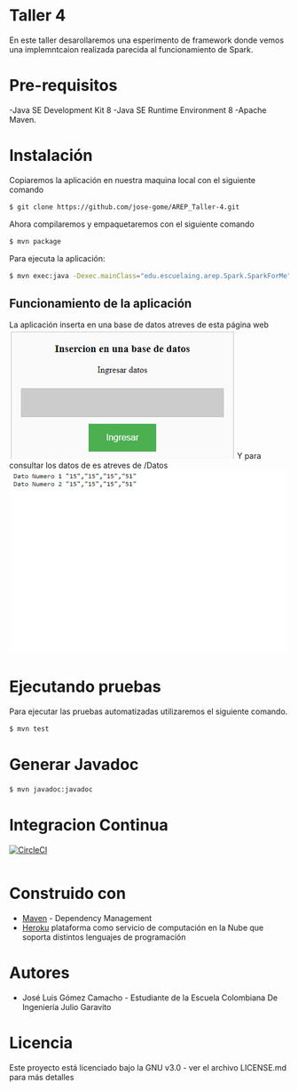 # Taller 4
En este taller desarollaremos una esperimento de framework donde vemos una implemntcaion realizada parecida al funcionamiento de Spark. 
#

# Pre-requisitos
  -Java SE Development Kit 8
  -Java SE Runtime Environment 8
  -Apache Maven.

# Instalación
Copiaremos la aplicación en nuestra maquina local con el siguiente comando
```sh
$ git clone https://github.com/jose-gome/AREP_Taller-4.git
 ```
Ahora compilaremos y empaquetaremos con el siguiente comando
```sh
$ mvn package 
```
Para ejecuta la aplicación:
```sh
$ mvn exec:java -Dexec.mainClass="edu.escuelaing.arep.Spark.SparkForMe"
```
## Funcionamiento de la aplicación
La aplicación inserta en una base de datos atreves de esta página web
![](/Imagenes/insertarDatos.png)
Y para consultar los datos de es atreves de /Datos
![](/Imagenes/Datos.png)
# Ejecutando pruebas
Para ejecutar las pruebas automatizadas utilizaremos el siguiente comando.
```sh
$ mvn test 
```
# Generar Javadoc

```sh
$ mvn javadoc:javadoc 
```
# Integracion Continua
[![CircleCI](https://circleci.com/gh/jose-gome/AREP-2020-1-Calculadora-estadistica.svg?style=svg)](https://circleci.com/gh/jose-gome/AREP_Taller-4)

```
```

# Construido con
  - [Maven](https://maven.apache.org/) - Dependency Management
  - [Heroku](https://cli-auth.heroku.com/) plataforma como servicio de computación en la Nube que soporta distintos lenguajes de programación
 
# Autores
  - José Luis Gómez Camacho - Estudiante de la Escuela Colombiana De Ingeniería Julio Garavito
# Licencia
Este proyecto está licenciado bajo la GNU v3.0 - ver el archivo LICENSE.md para más detalles

